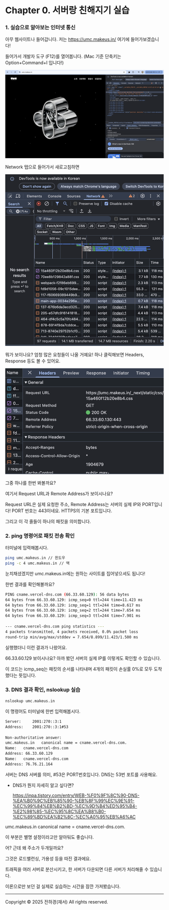 # Chapter 0. 서버랑 친해지기 실습

### 1. 실습으로 알아보는 인터넷 통신

아무 웹사이트나 들어갑니다. 저는 https://umc.makeus.in/ 여기에 들어가보겠습니다!

들어가서 개발자 도구 (F12)를 열어봅니다. (Mac 기준 단축키는 Option+Command+I 입니다!)

![image.png](Chapter%200%20%EC%84%9C%EB%B2%84%EB%9E%91%20%EC%B9%9C%ED%95%B4%EC%A7%80%EA%B8%B0%20%EC%8B%A4%EC%8A%B5%2026bb57f4596b810086dce619723e5d47/image.png)

Network 탭으로 들어가서 새로고침하면 

![image.png](Chapter%200%20%EC%84%9C%EB%B2%84%EB%9E%91%20%EC%B9%9C%ED%95%B4%EC%A7%80%EA%B8%B0%20%EC%8B%A4%EC%8A%B5%2026bb57f4596b810086dce619723e5d47/image%201.png)

뭐가 보이나요? 엄청 많은 요청들이 나올 거예요! 하나 클릭해보면 Headers, Response 등도 볼 수 있어요. 

![image.png](Chapter%200%20%EC%84%9C%EB%B2%84%EB%9E%91%20%EC%B9%9C%ED%95%B4%EC%A7%80%EA%B8%B0%20%EC%8B%A4%EC%8A%B5%2026bb57f4596b810086dce619723e5d47/image%202.png)

그중 하나를 한번 봐볼까요?

여기서 Request URL과 Remote Address가 보이시나요?

Request URL은 실제 요청한 주소, Remote Address는 서버의 실제 IP와 PORT입니다! PORT 번호는 443이네요. HTTPS의 기본 포트입니다. 

그리고 이 각 줄들이 하나의 패킷을 의미합니다.

### 2. ping 명령어로 패킷 전송 확인

터미널에 입력해봅시다. 

```bash
ping umc.makeus.in // 윈도우
ping -c 4 umc.makeus.in // 맥 

```

눈치채셨겠지만 umc.makeus.in에는 원하는 사이트를 집어넣으셔도 됩니다! 

한번 결과를 확인해볼까요?

```bash
PING cname.vercel-dns.com (66.33.60.129): 56 data bytes
64 bytes from 66.33.60.129: icmp_seq=0 ttl=244 time=11.423 ms
64 bytes from 66.33.60.129: icmp_seq=1 ttl=244 time=8.617 ms
64 bytes from 66.33.60.129: icmp_seq=2 ttl=244 time=7.654 ms
64 bytes from 66.33.60.129: icmp_seq=3 ttl=244 time=7.901 ms

--- cname.vercel-dns.com ping statistics ---
4 packets transmitted, 4 packets received, 0.0% packet loss
round-trip min/avg/max/stddev = 7.654/8.899/11.423/1.500 ms
```

실행했더니 이런 결과가 나왔어요.

66.33.60.129 보이시나요? 아까 봤던 서버의 실제 IP를 이렇게도 확인할 수 있습니다.

이 코드는 icmp_seq는 패킷의 순서를 나타내며 4개의 패킷이 손실률 0%로 모두 도착했다는 뜻입니다.

### 3. DNS 결과 확인, nslookup 실습

```bash
nslookup umc.makeus.in
```

이 명령어도 터미널에 한번 입력해봅시다.

```bash
Server:		2001:270::3:1
Address:	2001:270::3:1#53

Non-authoritative answer:
umc.makeus.in	canonical name = cname.vercel-dns.com.
Name:	cname.vercel-dns.com
Address: 66.33.60.129
Name:	cname.vercel-dns.com
Address: 76.76.21.164
```

서버는 DNS 서버를 의미, #53은 PORT번호입니다. DNS는 53번 포트를 사용해요.

- DNS가 뭔지 자세히 알고 싶다면?
    
    https://inpa.tistory.com/entry/WEB-%F0%9F%8C%90-DNS-%EA%B0%9C%EB%85%90-%EB%8F%99%EC%9E%91-%EC%99%84%EB%B2%BD-%EC%9D%B4%ED%95%B4-%E2%98%85-%EC%95%8C%EA%B8%B0-%EC%89%BD%EA%B2%8C-%EC%A0%95%EB%A6%AC
    

umc.makeus.in canonical name = cname.vercel-dns.com. 

이 부분은 별명 설정이라고만 알아둬도 좋습니다.

어? 근데 왜 주소가 두개일까요?

그것은 로드밸런싱, 가용성 등을 따진 결과에요.

트래픽을 여러 서버로 분산시키고, 한 서버가 다운되면 다른 서버가 처리해줄 수 있습니다. 

이론으로만 보던 걸 실제로 실습하는 시간을 잠깐 가져봤습니다.

---

Copyright © 2025 전하경(재서) All rights reserved.